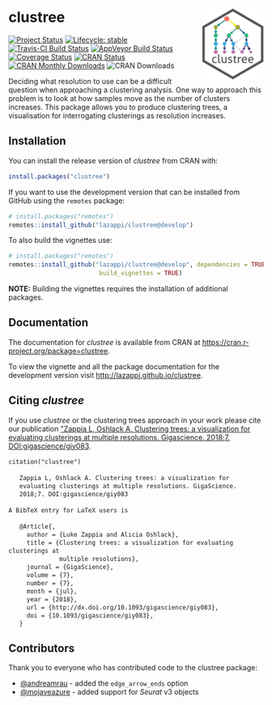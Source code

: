 clustree <img src="man/figures/logo.png" align="right" />
=======================================================

[![Project Status](http://www.repostatus.org/badges/latest/active.svg)](http://www.repostatus.org/#active)
[![Lifecycle: stable](https://img.shields.io/badge/lifecycle-stable-brightgreen.svg)](https://www.tidyverse.org/lifecycle/#stable)
[![Travis-CI Build Status](https://travis-ci.org/lazappi/clustree.svg?branch=master)](https://travis-ci.org/lazappi/clustree)
[![AppVeyor Build Status](https://ci.appveyor.com/api/projects/status/github/lazappi/clustree?branch=master&svg=true)](https://ci.appveyor.com/project/lazappi/clustree)
[![Coverage Status](https://img.shields.io/codecov/c/github/lazappi/clustree/master.svg)](https://codecov.io/github/lazappi/clustree?branch=master)
[![CRAN Status](http://www.r-pkg.org/badges/version/clustree)](https://cran.r-project.org/package=clustree)
[![CRAN Monthly Downloads](https://cranlogs.r-pkg.org/badges/clustree)](https://cran.r-project.org/package=clustree)
![CRAN Downloads](http://cranlogs.r-pkg.org/badges/grand-total/clustree)

Deciding what resolution to use can be a difficult question when approaching a
clustering analysis. One way to approach this problem is to look at how samples
move as the number of clusters increases. This package allows you to produce
clustering trees, a visualisation for interrogating clusterings as resolution 
increases.

## Installation

You can install the release version of _clustree_ from CRAN with:

``` r
install.packages("clustree")
```

If you want to use the development version that can be installed from GitHub
using the `remotes` package:

``` r
# install.packages("remotes")
remotes::install_github("lazappi/clustree@develop")
```

To also build the vignettes use:

``` r
# install.packages("remotes")
remotes::install_github("lazappi/clustree@develop", dependencies = TRUE,
                         build_vignettes = TRUE)
```

**NOTE:** Building the vignettes requires the installation of additional
packages.

## Documentation

The documentation for _clustree_ is available from CRAN at 
https://cran.r-project.org/package=clustree.

To view the vignette and all the package documentation for the development
version visit http://lazappi.github.io/clustree.

## Citing _clustree_

If you use _clustree_ or the clustering trees approach in your work please cite
our publication ["Zappia L, Oshlack A. Clustering trees: a visualization for 
evaluating clusterings at multiple resolutions. Gigascience. 2018;7. 
DOI:gigascience/giy083][paper].

```
citation("clustree")
 
   Zappia L, Oshlack A. Clustering trees: a visualization for
   evaluating clusterings at multiple resolutions. GigaScience.
   2018;7. DOI:gigascience/giy083
 
A BibTeX entry for LaTeX users is
 
   @Article{,
     author = {Luke Zappia and Alicia Oshlack},
     title = {Clustering trees: a visualization for evaluating clusterings at
              multiple resolutions},
     journal = {GigaScience},
     volume = {7},
     number = {7},
     month = {jul},
     year = {2018},
     url = {http://dx.doi.org/10.1093/gigascience/giy083},
     doi = {10.1093/gigascience/giy083},
   }
```

## Contributors

Thank you to everyone who has contributed code to the clustree package:

* [@andreamrau](https://github.com/andreamrau) - added the `edge_arrow_ends`
  option
* [@mojaveazure](https://github.com/mojaveazure) - added support for _Seurat_
  v3 objects

[paper]: https://doi.org/10.1093/gigascience/giy083
